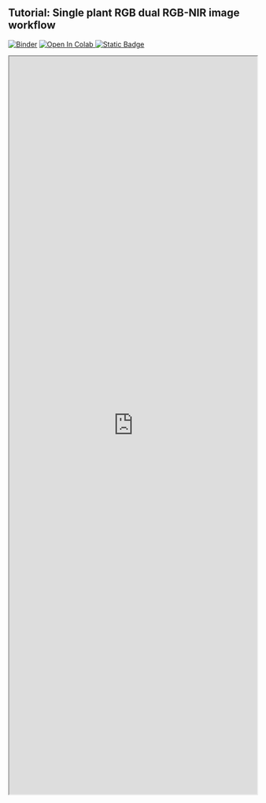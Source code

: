 ## Tutorial: Single plant RGB dual RGB-NIR image workflow

[![Binder](https://mybinder.org/badge_logo.svg)](https://mybinder.org/v2/gh/danforthcenter/plantcv-tutorial-vis-nir/HEAD?labpath=index.ipynb) 
<a target="_blank" href="https://colab.research.google.com/github/danforthcenter/plantcv-tutorial-vis-nir.git">
  <img src="https://colab.research.google.com/assets/colab-badge.svg" alt="Open In Colab"/>
</a>
[![Static Badge](https://img.shields.io/badge/Open%20on%20GitHub-black?logo=github)](https://github.com/danforthcenter/plantcv-tutorial-vis-nir.git)
<iframe src="https://nbviewer.jupyter.org/github/danforthcenter/plantcv-tutorial-vis-nir//blob/main/index.ipynb" width="100%" height="1500px"></iframe>
